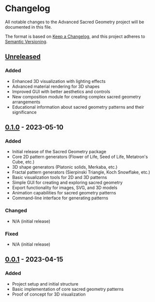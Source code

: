 # Changelog

All notable changes to the Advanced Sacred Geometry project will be documented in this file.

The format is based on [Keep a Changelog](https://keepachangelog.com/en/1.0.0/),
and this project adheres to [Semantic Versioning](https://semver.org/spec/v2.0.0.html).

## [Unreleased]

### Added
- Enhanced 3D visualization with lighting effects
- Advanced material rendering for 3D shapes
- Improved GUI with better aesthetics and controls
- New composition module for creating complex sacred geometry arrangements
- Educational information about sacred geometry patterns and their significance

## [0.1.0] - 2023-05-10

### Added
- Initial release of the Sacred Geometry package
- Core 2D pattern generators (Flower of Life, Seed of Life, Metatron's Cube, etc.)
- 3D shape generators (Platonic solids, Merkaba, etc.)
- Fractal pattern generators (Sierpinski Triangle, Koch Snowflake, etc.)
- Basic visualization tools for 2D and 3D patterns
- Simple GUI for creating and exploring sacred geometry
- Export functionality for images, SVG, and 3D models
- Animation capabilities for sacred geometry patterns
- Command-line interface for generating patterns

### Changed
- N/A (initial release)

### Fixed
- N/A (initial release)

## [0.0.1] - 2023-04-15

### Added
- Project setup and initial structure
- Basic implementation of core sacred geometry patterns
- Proof of concept for 3D visualization

[Unreleased]: https://github.com/PMPly/sacred-geometry/compare/v0.1.0...HEAD
[0.1.0]: https://github.com/PMPly/sacred-geometry/compare/v0.0.1...v0.1.0
[0.0.1]: https://github.com/PMPly/sacred-geometry/releases/tag/v0.0.1
